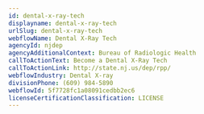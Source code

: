 ```yaml
---
id: dental-x-ray-tech
displayname: dental-x-ray-tech
urlSlug: dental-x-ray-tech
webflowName: Dental X-Ray Tech
agencyId: njdep
agencyAdditionalContext: Bureau of Radiologic Health
callToActionText: Become a Dental X-Ray Tech
callToActionLink: http://state.nj.us/dep/rpp/
webflowIndustry: Dental X-ray
divisionPhone: (609) 984-5890
webflowId: 5f7728fc1a08091cedbb2ec6
licenseCertificationClassification: LICENSE
---
```

